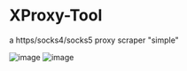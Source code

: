 # XProxy-Tool
a https/socks4/socks5 proxy scraper "simple"

![image](https://user-images.githubusercontent.com/89542400/207145023-5e11553b-8f6e-4f3e-9b7d-1aaf9318dfc5.png)
![image](https://user-images.githubusercontent.com/89542400/207145007-7cc5f03d-116f-4c59-b365-63f13321faac.png)
